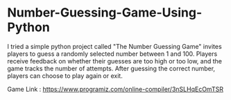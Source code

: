 # Number-Guessing-Game-Using-Python
I tried a simple python project called "The Number Guessing Game" invites players to guess a randomly selected number between 1 and 100. Players receive feedback on whether their guesses are too high or too low, and the game tracks the number of attempts. After guessing the correct number, players can choose to play again or exit.


Game Link : https://www.programiz.com/online-compiler/3nSLHqEcOmTSR
